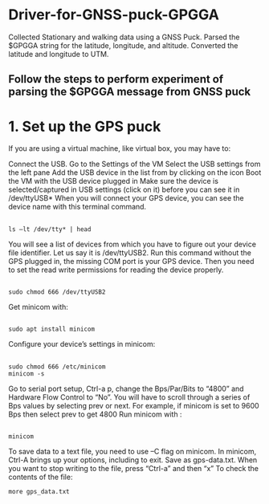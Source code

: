 # Driver-for-GNSS-puck-GPGGA
Collected Stationary and walking data using a GNSS Puck. Parsed the $GPGGA string for the latitude, longitude, and altitude. Converted the latitude and longitude to UTM.


## Follow the steps to perform experiment of parsing the $GPGGA message from GNSS puck

# 1. Set up the GPS puck

If you are using a virtual machine, like virtual box, you may have to:

Connect the USB.
Go to the Settings of the VM
Select the USB settings from the left pane
Add the USB device in the list from by clicking on the icon
Boot the VM with the USB device plugged in
Make sure the device is selected/captured in USB settings (click on it) before you can see it in /dev/ttyUSB* When you will connect your GPS device, you can see the device name with this terminal command.
##    
    ls –lt /dev/tty* | head
You will see a list of devices from which you have to figure out your device file identifier. Let us say it is /dev/ttyUSB2. Run this command without the GPS plugged in, the missing COM port is your GPS device. Then you need to set the read write permissions for reading the device properly.

##
    sudo chmod 666 /dev/ttyUSB2
Get minicom with:
##
    sudo apt install minicom
Configure your device’s settings in minicom:
##
    sudo chmod 666 /etc/minicom
    minicom -s
Go to serial port setup, Ctrl-a p, change the Bps/Par/Bits to “4800” and Hardware Flow Control to “No”. You will have to scroll through a series of Bps values by selecting prev or next. For example, if minicom is set to 9600 Bps then select prev to get 4800 Run minicom with :
##
    minicom
To save data to a text file, you need to use –C flag on minicom. In minicom, Ctrl-A brings up your options, including to exit. Save as gps-data.txt. When you want to stop writing to the file, press “Ctrl-a” and then “x” To check the contents of the file:

    more gps_data.txt
